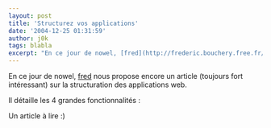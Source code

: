 ```yaml
---
layout: post
title: 'Structurez vos applications'
date: '2004-12-25 01:31:59'
author: j0k
tags: blabla
excerpt: "En ce jour de nowel, [fred](http://frederic.bouchery.free.fr/?2004/12/24/34-structurez-vos-applications-web) nous propose encore un article (toujours fort intéressant) sur la structuration des applications web.     \nIl détaille les 4 grandes fonctionnalités :"
---
```


En ce jour de nowel, [fred](http://frederic.bouchery.free.fr/?2004/12/24/34-structurez-vos-applications-web) nous propose encore un article (toujours fort intéressant) sur la structuration des applications web.

Il détaille les 4 grandes fonctionnalités :

Un article à lire :)
